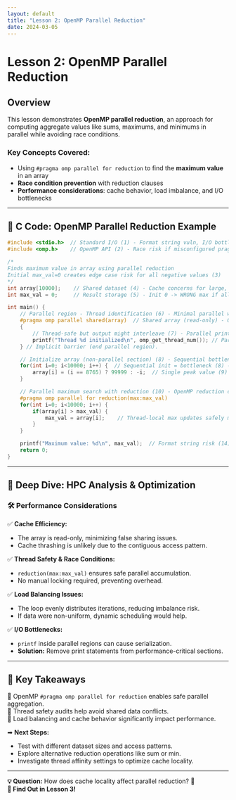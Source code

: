 ```yaml
---
layout: default
title: "Lesson 2: OpenMP Parallel Reduction"
date: 2024-03-05
---
```


# Lesson 2: OpenMP Parallel Reduction

## Overview

This lesson demonstrates **OpenMP parallel reduction**, an approach for computing aggregate values like sums, maximums, and minimums in parallel while avoiding race conditions.

### **Key Concepts Covered:**
- Using `#pragma omp parallel for reduction` to find the **maximum value** in an array
- **Race condition prevention** with reduction clauses
- **Performance considerations**: cache behavior, load imbalance, and I/O bottlenecks

---

## 📌 **C Code: OpenMP Parallel Reduction Example**

```c
#include <stdio.h>  // Standard I/O (1) - Format string vuln, I/O bottleneck?
#include <omp.h>    // OpenMP API (2) - Race risk if misconfigured pragma.

/*
Finds maximum value in array using parallel reduction
Initial max_val=0 creates edge case risk for all negative values (3)
*/
int array[10000];    // Shared dataset (4) - Cache concerns for large, shared read-only data.
int max_val = 0;     // Result storage (5) - Init 0 -> WRONG max if all array < 0!

int main() {
    // Parallel region - Thread identification (6) - Minimal parallel work - thread overhead?
    #pragma omp parallel shared(array)  // Shared array (read-only) - OK, but Cache Invalidation?
    {  
        // Thread-safe but output might interleave (7) - Parallel printf - potential I/O contention!
        printf("Thread %d initialized\n", omp_get_thread_num()); // Parallel printf - potential I/O bottleneck if scaled up.
    } // Implicit barrier (end parallel region).

    // Initialize array (non-parallel section) (8) - Sequential bottleneck for large array init.
    for(int i=0; i<10000; i++) {  // Sequential init = bottleneck (8) - Loop serially - perf limit init phase.
        array[i] = (i == 8765) ? 99999 : -i;  // Single peak value (9) - Testing for max finding peak.
    }

    // Parallel maximum search with reduction (10) - OpenMP reduction clause minimizes race conditions.
    #pragma omp parallel for reduction(max:max_val)
    for(int i=0; i<10000; i++) {
        if(array[i] > max_val) {  
            max_val = array[i];    // Thread-local max updates safely merged using reduction.
        }
    }

    printf("Maximum value: %d\n", max_val);  // Format string risk (14) - printf - potential security issue.
    return 0;
}
```

---

## 🚀 **Deep Dive: HPC Analysis & Optimization**

### **🛠 Performance Considerations**
✅ **Cache Efficiency:**
- The array is read-only, minimizing false sharing issues.
- Cache thrashing is unlikely due to the contiguous access pattern.

✅ **Thread Safety & Race Conditions:**
- `reduction(max:max_val)` ensures safe parallel accumulation.
- No manual locking required, preventing overhead.

✅ **Load Balancing Issues:**
- The loop evenly distributes iterations, reducing imbalance risk.
- If data were non-uniform, dynamic scheduling would help.

✅ **I/O Bottlenecks:**
- `printf` inside parallel regions can cause serialization.
- **Solution:** Remove print statements from performance-critical sections.

---

## 📌 **Key Takeaways**
🔹 OpenMP `#pragma omp parallel for reduction` enables safe parallel aggregation.  
🔹 Thread safety audits help avoid shared data conflicts.  
🔹 Load balancing and cache behavior significantly impact performance.  

➡ **Next Steps:**  
- Test with different dataset sizes and access patterns.  
- Explore alternative reduction operations like sum or min.  
- Investigate thread affinity settings to optimize cache locality.

---

**💡 Question:** How does cache locality affect parallel reduction? 🤔  
**🔎 Find Out in Lesson 3!**
